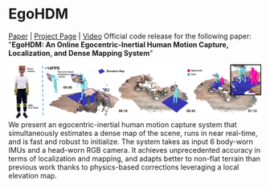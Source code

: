 # EgoHDM
[Paper](https://arxiv.org/abs/2409.00343) | [Project Page](https://handiyin.github.io/EgoHDM/) | [Video](https://www.youtube.com/watch?v=L6BIrTWWy_Y)
Official code release for the following paper:
"**EgoHDM: An Online Egocentric-Inertial Human Motion Capture, Localization, and Dense Mapping System**"

![image](assets/ttteassser.png)
We present an egocentric-inertial human motion capture system that simultaneously estimates a dense map of the scene, runs in near real-time, and is fast and robust to initialize. The system takes as input 6 body-worn IMUs and a head-worn RGB camera. It achieves unprecedented accuracy in terms of localization and mapping, and adapts better to non-flat terrain than previous work thanks to physics-based corrections leveraging a local elevation map.